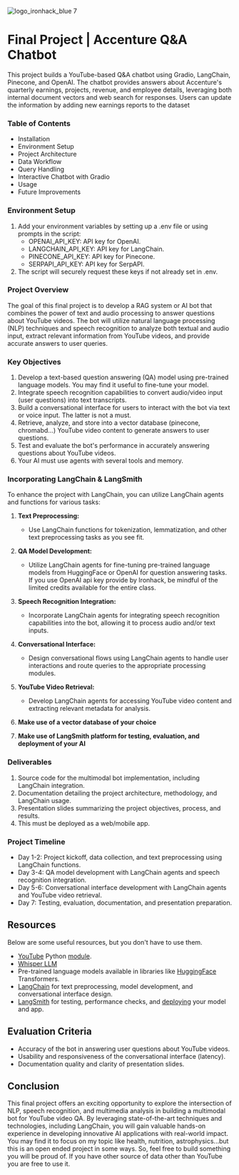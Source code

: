 ![logo_ironhack_blue 7](https://user-images.githubusercontent.com/23629340/40541063-a07a0a8a-601a-11e8-91b5-2f13e4e6b441.png)

# Final Project | Accenture Q&A Chatbot

This project builds a YouTube-based Q&A chatbot using Gradio, LangChain, Pinecone, and OpenAI. The chatbot provides answers about Accenture's quarterly earnings, projects, revenue, and employee details, leveraging both internal document vectors and web search for responses. Users can update the information by adding new earnings reports to the dataset

### Table of Contents

   - Installation
   - Environment Setup
   - Project Architecture
   - Data Workflow
   - Query Handling
   - Interactive Chatbot with Gradio
   - Usage
   - Future Improvements

### Environment Setup

1. Add your environment variables by setting up a .env file or using prompts in the script:
   - OPENAI_API_KEY: API key for OpenAI.
   - LANGCHAIN_API_KEY: API key for LangChain.
   - PINECONE_API_KEY: API key for Pinecone.
   - SERPAPI_API_KEY: API key for SerpAPI.
2. The script will securely request these keys if not already set in .env.


### Project Overview

The goal of this final project is to develop a RAG system or AI bot that combines the power of text and audio processing to answer questions about YouTube videos. The bot will utilize natural language processing (NLP) techniques and speech recognition to analyze both textual and audio input, extract relevant information from YouTube videos, and provide accurate answers to user queries.

### Key Objectives

1. Develop a text-based question answering (QA) model using pre-trained language models. You may find it useful to fine-tune your model.
2. Integrate speech recognition capabilities to convert audio/video input (user questions) into text transcripts.
3. Build a conversational interface for users to interact with the bot via text or voice input. The latter is not a must.
4. Retrieve, analyze, and store into a vector database (pinecone, chromabd...) YouTube video content to generate answers to user questions.
5. Test and evaluate the bot's performance in accurately answering questions about YouTube videos.
6. Your AI must use agents with several tools and memory.

### Incorporating LangChain & LangSmith

To enhance the project with LangChain, you can utilize LangChain agents and functions for various tasks:

1. **Text Preprocessing:**
   - Use LangChain functions for tokenization, lemmatization, and other text preprocessing tasks as you see fit.

2. **QA Model Development:**
   - Utilize LangChain agents for fine-tuning pre-trained language models from HuggingFace or OpenAI for question answering tasks. If you use OpenAI api key provide by Ironhack, be mindful of the limited credits available for the entire class.

3. **Speech Recognition Integration:**
   - Incorporate LangChain agents for integrating speech recognition capabilities into the bot, allowing it to process audio and/or text inputs.

4. **Conversational Interface:**
   - Design conversational flows using LangChain agents to handle user interactions and route queries to the appropriate processing modules.

5. **YouTube Video Retrieval:**
   - Develop LangChain agents for accessing YouTube video content and extracting relevant metadata for analysis.

6. **Make use of a vector database of your choice**

7. **Make use of LangSmith platform for testing, evaluation, and deployment of your AI**

### Deliverables

1. Source code for the multimodal bot implementation, including LangChain integration.
2. Documentation detailing the project architecture, methodology, and LangChain usage.
3. Presentation slides summarizing the project objectives, process, and results.
4. This must be deployed as a web/mobile app.

### Project Timeline

- Day 1-2: Project kickoff, data collection, and text preprocessing using LangChain functions.
- Day 3-4: QA model development with LangChain agents and speech recognition integration.
- Day 5-6: Conversational interface development with LangChain agents and YouTube video retrieval.
- Day 7: Testing, evaluation, documentation, and presentation preparation.

## Resources

Below are some useful resources, but you don't have to use them.

- [YouTube](https://pypi.org/project/youtube-transcript-api/) Python [module](https://pypi.org/project/yt-dlp/2021.3.7/).
- [Whisper LLM](https://huggingface.co/openai/whisper-large-v3)
- Pre-trained language models available in libraries like [HuggingFace](https://huggingface.co/) Transformers.
- [LangChain](https://python.langchain.com/v0.1/docs/get_started/quickstart/) for text preprocessing, model development, and conversational interface design.
- [LangSmith](https://www.langchain.com/langsmith) for testing, performance checks, and [deploying](https://langchain-ai.github.io/langgraph/cloud/quick_start/#test-the-graph-build-locally) your model and app.

## Evaluation Criteria

- Accuracy of the bot in answering user questions about YouTube videos.
- Usability and responsiveness of the conversational interface (latency).
- Documentation quality and clarity of presentation slides.

## Conclusion

This final project offers an exciting opportunity to explore the intersection of NLP, speech recognition, and multimedia analysis in building a multimodal bot for YouTube video QA. By leveraging state-of-the-art techniques and technologies, including LangChain, you will gain valuable hands-on experience in developing innovative AI applications with real-world impact. You may find it to focus on my topic like health, nutrition, astrophysics...but this is an open ended project in some ways. So, feel free to build something you will be proud of. If you have other source of data other than YouTube you are free to use it.